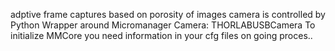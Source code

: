 adptive frame captures based on porosity of images
camera is controlled by Python Wrapper around Micromanager
Camera: THORLABUSBCamera
To initialize MMCore you need information in your cfg files 
on going proces..
